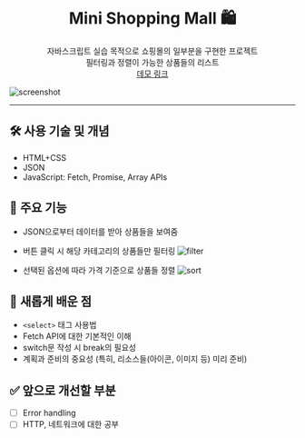 <h1 align="center">Mini Shopping Mall 🛍  </h1>

<p align="center">자바스크립트 실습 목적으로 쇼핑몰의 일부분을 구현한 프로젝트<br>
필터링과 정렬이 가능한 상품들의 리스트<br>
<a href="https://hyunjileedev.github.io/mini-shoppiing-mall/">데모 링크</a></p>

![screenshot](https://user-images.githubusercontent.com/79075688/144712491-bfacfbce-c19c-41c9-8a5c-1f2864be36e3.png)

---

## 🛠 사용 기술 및 개념

- HTML+CSS
- JSON
- JavaScript: Fetch, Promise, Array APIs

## 🎯 주요 기능

- JSON으로부터 데이터를 받아 상품들을 보여줌

- 버튼 클릭 시 해당 카테고리의 상품들만 필터링
  ![filter](https://user-images.githubusercontent.com/79075688/147521740-f1fc233f-08b3-466e-afa7-1a352e0b724c.gif)

- 선택된 옵션에 따라 가격 기준으로 상품들 정렬
  ![sort](https://user-images.githubusercontent.com/79075688/147521755-3b40c32a-8177-4054-a8b6-c2974deadd6d.gif)

## 📝 새롭게 배운 점

- `<select>` 태그 사용법
- Fetch API에 대한 기본적인 이해
- switch문 작성 시 break의 필요성
- 계획과 준비의 중요성 (특히, 리소스들(아이콘, 이미지 등) 미리 준비)

## ✅ 앞으로 개선할 부분

- [ ] Error handling
- [ ] HTTP, 네트워크에 대한 공부
